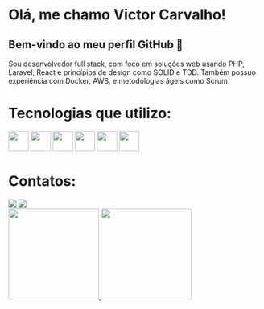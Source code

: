# Olá, me chamo Victor Carvalho!
## Bem-vindo ao meu perfil GitHub 👋

Sou desenvolvedor full stack, com foco em soluções web usando PHP, Laravel, React e princípios de design como SOLID e TDD. Também possuo experiência com Docker, AWS, e metodologias ágeis como Scrum.

# Tecnologias que utilizo:
<div>
<img src="https://cdn.jsdelivr.net/gh/devicons/devicon/icons/php/php-original.svg" width="40" height="40"/>
<img src="https://cdn.jsdelivr.net/gh/devicons/devicon/icons/laravel/laravel-original.svg" width="40" height="40"/>
<img src="https://cdn.jsdelivr.net/gh/devicons/devicon/icons/javascript/javascript-original.svg" width="40" height="40"/>
<img src="https://cdn.jsdelivr.net/gh/devicons/devicon/icons/react/react-original.svg" width="40" height="40"/>
<img src="https://cdn.jsdelivr.net/gh/devicons/devicon/icons/docker/docker-plain.svg" width="40" height="40"/>
<img src="https://cdn.jsdelivr.net/gh/devicons/devicon/icons/aws/aws-original.svg" width="40" height="40"/>
</div>

# Contatos:
<div>
<a href="mailto:victor1carvalho2002@gmail.com"><img src="https://img.shields.io/badge/Gmail-D14836?style=for-the-badge&logo=gmail&logoColor=white" target="_blank"></a>
<a href="https://www.linkedin.com/in/victorcarvalhods" target="_blank"><img src="https://img.shields.io/badge/-LinkedIn-%230077B5?style=for-the-badge&logo=linkedin&logoColor=white" target="_blank"></a>            
</div>

<div>
<a href="https://github.com/victorcarvalhods">
<img height="180em" src="https://github-readme-stats.vercel.app/api/top-langs/?username=victorcarvalhods&layout=compact&langs_count=7&theme=dracula"/>
<img height="180em" src="https://github-readme-stats.vercel.app/api?username=victorcarvalhods&show_icons=true&theme=dracula&include_all_commits=true&count_private=true"/>
</div>
